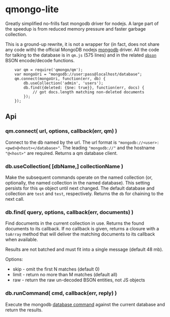 qmongo-lite
===========

Greatly simplified no-frills fast mongodb driver for nodejs.  A large part of the
speedup is from reduced memory pressure and faster garbage collection.

This is a ground-up rewrite, it is not a wrapper for (in fact, does not share any
code with) the official MongoDB nodejs [mongodb](https://npmjs.org/package/mongodb)
driver.  All the code for talking to the database is in `qm.js` (575 lines) and in
the related [`qbson`](https://github.com/andrasq/node-qbson) BSON encode/decode
functions.

        var qm = require('qmongo/qm');
        var mongoUri = "mongodb://user:pass@localhost/database";
        qm.connect(mongoUri, function(err, db) {
            db.useCollection('admin', 'users');
            db.find({deleted: {$ne: true}}, function(err, docs) {
                // got docs.length matching non-deleted documents
            });
        });

Api
---

### qm.connect( url, options, callback(err, qm) )

Connect to the db named by the url.  The url format is `"mongodb://<user>:<pwd>@<host></database>"`.
The leading `"mongodb://"` and the hostname `"@<host>"` are required.  Returns a qm database client.

### db.useCollection( [dbName,] collectionName )

Make the subsequent commands operate on the named collection (or, optionally,
the named collection in the named database).  This setting persists for this
`qm` object until next changed.  The default database and collection are
`test` and `test`, respectively.  Returns the `db` for chaining to the next call.

### db.find( query, options, callback(err, documents) )

Find documents in the current collection in use.  Returns the found documents to
its callback.  If no callback is given, returns a closure with a `toArray` method
that will deliver the matching documents to its callback when available.

Results are not batched and must fit into a single message (default 48 mb).

Options:
- skip - omit the first N matches (default 0)
- limit - return no more than M matches (default all)
- raw - return the raw un-decoded BSON entities, not JS objects

### db.runCommand( cmd, callback(err, reply) )

Execute the mongodb [database command](https://docs.mongodb.com/manual/reference/command/)
against the current database and return the results.
